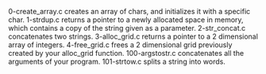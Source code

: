 0-create_array.c creates an array of chars, and initializes it with a specific char.
1-strdup.c returns a pointer to a newly allocated space in memory, which contains a copy of the string given as a parameter.
2-str_concat.c concatenates two strings.
3-alloc_grid.c returns a pointer to a 2 dimensional array of integers.
4-free_grid.c frees a 2 dimensional grid previously created by your alloc_grid function.
100-argstostr.c concatenates all the arguments of your program.
101-strtow.c splits a string into words.
